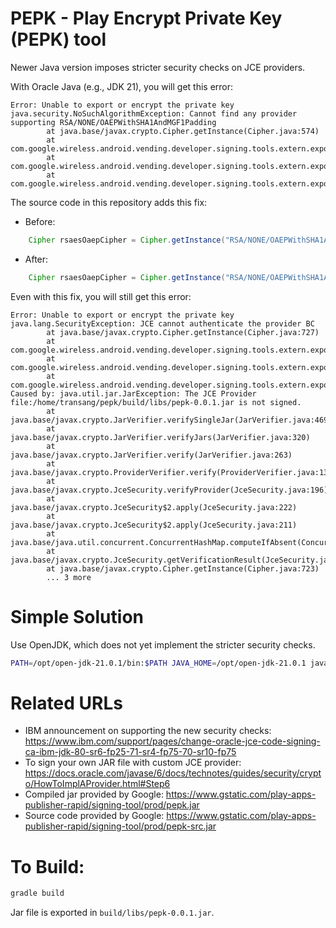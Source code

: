 # PEPK - Play Encrypt Private Key (PEPK) tool

Newer Java version imposes stricter security checks on JCE providers.

With Oracle Java (e.g., JDK 21), you will get this error:

```
Error: Unable to export or encrypt the private key
java.security.NoSuchAlgorithmException: Cannot find any provider supporting RSA/NONE/OAEPWithSHA1AndMGF1Padding
        at java.base/javax.crypto.Cipher.getInstance(Cipher.java:574)
        at com.google.wireless.android.vending.developer.signing.tools.extern.export.ExportEncryptedPrivateKeyTool.encryptPrivateKeyWithCkmRsaAesKeyWrapEncryption(ExportEncryptedPrivateKeyTool.java:284)
        at com.google.wireless.android.vending.developer.signing.tools.extern.export.ExportEncryptedPrivateKeyTool.run(ExportEncryptedPrivateKeyTool.java:213)
        at com.google.wireless.android.vending.developer.signing.tools.extern.export.ExportEncryptedPrivateKeyTool.main(ExportEncryptedPrivateKeyTool.java:165)
```

The source code in this repository adds this fix:

- Before:
```java
    Cipher rsaesOaepCipher = Cipher.getInstance("RSA/NONE/OAEPWithSHA1AndMGF1Padding");
```

- After:
```java
    Cipher rsaesOaepCipher = Cipher.getInstance("RSA/NONE/OAEPWithSHA1AndMGF1Padding", new BouncyCastleProvider());
```

Even with this fix, you will still get this error:

```
Error: Unable to export or encrypt the private key
java.lang.SecurityException: JCE cannot authenticate the provider BC
        at java.base/javax.crypto.Cipher.getInstance(Cipher.java:727)
        at com.google.wireless.android.vending.developer.signing.tools.extern.export.ExportEncryptedPrivateKeyTool.encryptPrivateKeyWithCkmRsaAesKeyWrapEncryption(ExportEncryptedPrivateKeyTool.java:284)
        at com.google.wireless.android.vending.developer.signing.tools.extern.export.ExportEncryptedPrivateKeyTool.run(ExportEncryptedPrivateKeyTool.java:213)
        at com.google.wireless.android.vending.developer.signing.tools.extern.export.ExportEncryptedPrivateKeyTool.main(ExportEncryptedPrivateKeyTool.java:165)
Caused by: java.util.jar.JarException: The JCE Provider file:/home/transang/pepk/build/libs/pepk-0.0.1.jar is not signed.
        at java.base/javax.crypto.JarVerifier.verifySingleJar(JarVerifier.java:469)
        at java.base/javax.crypto.JarVerifier.verifyJars(JarVerifier.java:320)
        at java.base/javax.crypto.JarVerifier.verify(JarVerifier.java:263)
        at java.base/javax.crypto.ProviderVerifier.verify(ProviderVerifier.java:130)
        at java.base/javax.crypto.JceSecurity.verifyProvider(JceSecurity.java:196)
        at java.base/javax.crypto.JceSecurity$2.apply(JceSecurity.java:222)
        at java.base/javax.crypto.JceSecurity$2.apply(JceSecurity.java:211)
        at java.base/java.util.concurrent.ConcurrentHashMap.computeIfAbsent(ConcurrentHashMap.java:1708)
        at java.base/javax.crypto.JceSecurity.getVerificationResult(JceSecurity.java:211)
        at java.base/javax.crypto.Cipher.getInstance(Cipher.java:723)
        ... 3 more
```

# Simple Solution

Use OpenJDK, which does not yet implement the stricter security checks.
```bash
PATH=/opt/open-jdk-21.0.1/bin:$PATH JAVA_HOME=/opt/open-jdk-21.0.1 java -jar pepk.0.1.jar <args>
```

# Related URLs

- IBM announcement on supporting the new security checks: https://www.ibm.com/support/pages/change-oracle-jce-code-signing-ca-ibm-jdk-80-sr6-fp25-71-sr4-fp75-70-sr10-fp75
- To sign your own JAR file with custom JCE provider: https://docs.oracle.com/javase/6/docs/technotes/guides/security/crypto/HowToImplAProvider.html#Step6
- Compiled jar provided by Google: https://www.gstatic.com/play-apps-publisher-rapid/signing-tool/prod/pepk.jar
- Source code provided by Google: https://www.gstatic.com/play-apps-publisher-rapid/signing-tool/prod/pepk-src.jar

# To Build:
```bash
gradle build
```

Jar file is exported in `build/libs/pepk-0.0.1.jar`.
